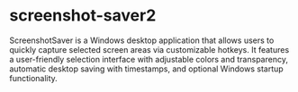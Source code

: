 # screenshot-saver2
ScreenshotSaver is a Windows desktop application that allows users to quickly capture selected screen areas via customizable hotkeys. It features a user-friendly selection interface with adjustable colors and transparency, automatic desktop saving with timestamps, and optional Windows startup functionality.
